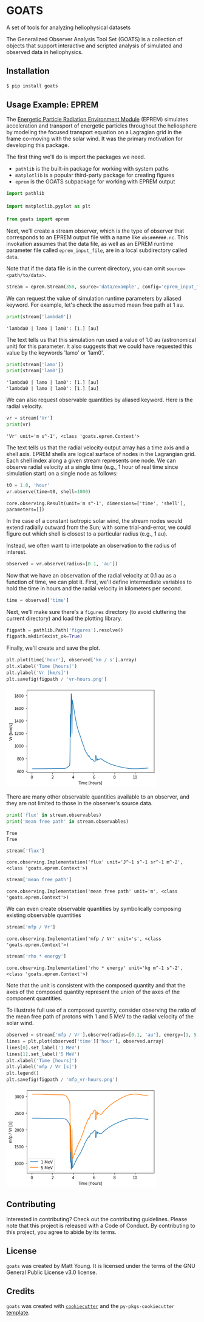 # GOATS

A set of tools for analyzing heliophysical datasets

The Generalized Observer Analysis Tool Set (GOATS) is a collection of objects that support interactive and scripted analysis of simulated and observed data in heliophysics.

## Installation

```bash
$ pip install goats
```

## Usage Example: EPREM

The [Energetic Particle Radiation Environment Module](https://github.com/myoung-space-science/eprem) (EPREM) simulates acceleration and transport of energetic particles throughout the heliosphere by modeling the focused transport equation on a Lagragian grid in the frame co-moving with the solar wind. It was the primary motivation for developing this package.

The first thing we'll do is import the packages we need.

* `pathlib` is the built-in package for working with system paths  
* `matplotlib` is a popular third-party package for creating figures  
* `eprem` is the GOATS subpackage for working with EPREM output  


```python
import pathlib

import matplotlib.pyplot as plt

from goats import eprem
```

Next, we'll create a stream observer, which is the type of observer that corresponds to an EPREM output file with a name like `obs######.nc`. This invokation assumes that the data file, as well as an EPREM runtime parameter file called `eprem_input_file`, are in a local subdirectory called `data`.

Note that if the data file is in the current directory, you can omit `source=<path/to/data>`.


```python
stream = eprem.Stream(350, source='data/example', config='eprem_input_file')
```

We can request the value of simulation runtime parameters by aliased keyword. For example, let's check the assumed mean free path at 1 au.


```python
print(stream['lambda0'])
```

    'lambda0 | lamo | lam0': [1.] [au]


The text tells us that this simulation run used a value of 1.0 au (astronomical unit) for this parameter. It also suggests that we could have requested this value by the keywords 'lamo' or 'lam0'.


```python
print(stream['lamo'])
print(stream['lam0'])
```

    'lambda0 | lamo | lam0': [1.] [au]
    'lambda0 | lamo | lam0': [1.] [au]


We can also request observable quantities by aliased keyword. Here is the radial velocity.


```python
vr = stream['Vr']
print(vr)
```

    'Vr' unit='m s^-1', <class 'goats.eprem.Context'>


The text tells us that the radial velocity output array has a time axis and a shell axis. EPREM shells are logical surface of nodes in the Lagrangian grid. Each shell index along a given stream represents one node. We can observe radial velocity at a single time (e.g., 1 hour of real time since simulation start) on a single node as follows:


```python
t0 = 1.0, 'hour'
vr.observe(time=t0, shell=1000)
```




    core.observing.Result(unit='m s^-1', dimensions=['time', 'shell'], parameters=[])



In the case of a constant isotropic solar wind, the stream nodes would extend radially outward from the Sun; with some trial-and-error, we could figure out which shell is closest to a particular radius (e.g., 1 au).

Instead, we often want to interpolate an observation to the radius of interest.


```python
observed = vr.observe(radius=[0.1, 'au'])
```

Now that we have an observation of the radial velocity at 0.1 au as a function of time, we can plot it. First, we'll define intermediate variables to hold the time in hours and the radial velocity in kilometers per second.


```python
time = observed['time']
```

Next, we'll make sure there's a `figures` directory (to avoid cluttering the current directory) and load the plotting library.


```python
figpath = pathlib.Path('figures').resolve()
figpath.mkdir(exist_ok=True)
```

Finally, we'll create and save the plot.


```python
plt.plot(time['hour'], observed['km / s'].array)
plt.xlabel('Time [hours]')
plt.ylabel('Vr [km/s]')
plt.savefig(figpath / 'vr-hours.png')
```


    
![png](readme_files/readme_25_0.png)
    


There are many other observable quantities available to an observer, and they are not limited to those in the observer's source data.


```python
print('flux' in stream.observables)
print('mean free path' in stream.observables)
```

    True
    True



```python
stream['flux']
```




    core.observing.Implementation('flux' unit='J^-1 s^-1 sr^-1 m^-2', <class 'goats.eprem.Context'>)




```python
stream['mean free path']
```




    core.observing.Implementation('mean free path' unit='m', <class 'goats.eprem.Context'>)



We can even create observable quantities by symbolically composing existing observable quantities


```python
stream['mfp / Vr']
```




    core.observing.Implementation('mfp / Vr' unit='s', <class 'goats.eprem.Context'>)




```python
stream['rho * energy']
```




    core.observing.Implementation('rho * energy' unit='kg m^-1 s^-2', <class 'goats.eprem.Context'>)



Note that the unit is consistent with the composed quantity and that the axes of the composed quantity represent the union of the axes of the component quantities.

To illustrate full use of a composed quantity, consider observing the ratio of the mean free path of protons with 1 and 5 MeV to the radial velocity of the solar wind.


```python
observed = stream['mfp / Vr'].observe(radius=[0.1, 'au'], energy=[1, 5, 'MeV'])
lines = plt.plot(observed['time']['hour'], observed.array)
lines[0].set_label('1 MeV')
lines[1].set_label('5 MeV')
plt.xlabel('Time [hours]')
plt.ylabel('mfp / Vr [s]')
plt.legend()
plt.savefig(figpath / 'mfp_vr-hours.png')
```


    
![png](readme_files/readme_35_0.png)
    


## Contributing

Interested in contributing? Check out the contributing guidelines. Please note that this project is released with a Code of Conduct. By contributing to this project, you agree to abide by its terms.

## License

`goats` was created by Matt Young. It is licensed under the terms of the GNU General Public License v3.0 license.

## Credits

`goats` was created with [`cookiecutter`](https://cookiecutter.readthedocs.io/en/latest/) and the `py-pkgs-cookiecutter` [template](https://github.com/py-pkgs/py-pkgs-cookiecutter).

